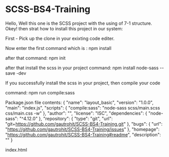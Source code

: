 # SCSS-BS4-Training

Hello, Well this one is the SCSS project with the using of 7-1 structure.
Okey! then strat how to install this project in our system:

First - Pick up the clone in your exixting code editer.

Now enter the first command which is : npm install 

after that command: npm init

after that install the scss in your project command: npm install node-sass --save -dev

If you successfully install the scss in your project, then compile your code

command: npm run compile:sass



Package.json file contents:
{
  "name": "layout_basic",
  "version": "1.0.0",
  "main": "index.js",
  "scripts": {
    "compile:sass": "node-sass scss/main.scss css/main.css -w"
  },
  "author": "",
  "license": "ISC",
  "dependencies": {
    "node-sass": "^4.12.0"
  },
  "repository": {
    "type": "git",
    "url": "git+https://github.com/gautrohit/SCSS-BS4-Training.git"
  },
  "bugs": {
    "url": "https://github.com/gautrohit/SCSS-BS4-Training/issues"
  },
  "homepage": "https://github.com/gautrohit/SCSS-BS4-Training#readme",
  "description": ""
}

index.html

<link rel="stylesheet" type="text/css" href="CSS/main.css" />

